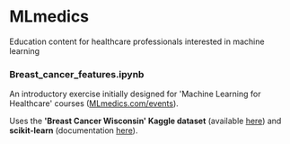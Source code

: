 # MLmedics
Education content for healthcare professionals interested in machine learning


### Breast_cancer_features.ipynb
An introductory exercise initially designed for 'Machine Learning for Healthcare' courses ([MLmedics.com/events](hhtps://MLmedics.com/events)).

Uses the **'Breast Cancer Wisconsin' Kaggle dataset** (available [here](https://www.kaggle.com/uciml/breast-cancer-wisconsin-data/downloads/breast-cancer-wisconsin-data.zip/2)) and **scikit-learn** (documentation [here](https://scikit-learn.org/)).

